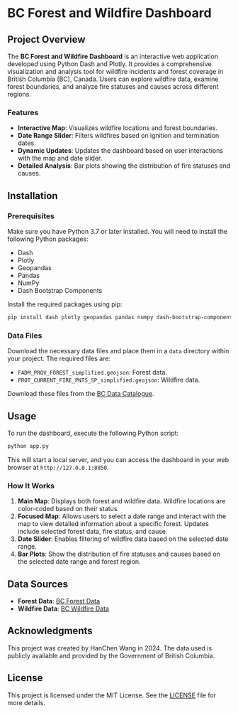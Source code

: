# BC Forest and Wildfire Dashboard

## Project Overview

The **BC Forest and Wildfire Dashboard** is an interactive web application developed using Python Dash and Plotly. It provides a comprehensive visualization and analysis tool for wildfire incidents and forest coverage in British Columbia (BC), Canada. Users can explore wildfire data, examine forest boundaries, and analyze fire statuses and causes across different regions.

### Features
- **Interactive Map**: Visualizes wildfire locations and forest boundaries.
- **Date Range Slider**: Filters wildfires based on ignition and termination dates.
- **Dynamic Updates**: Updates the dashboard based on user interactions with the map and date slider.
- **Detailed Analysis**: Bar plots showing the distribution of fire statuses and causes.

## Installation

### Prerequisites

Make sure you have Python 3.7 or later installed. You will need to install the following Python packages:
- Dash
- Plotly
- Geopandas
- Pandas
- NumPy
- Dash Bootstrap Components

Install the required packages using pip:

```bash
pip install dash plotly geopandas pandas numpy dash-bootstrap-components
```

### Data Files

Download the necessary data files and place them in a `data` directory within your project. The required files are:
- `FADM_PROV_FOREST_simplified.geojson`: Forest data.
- `PROT_CURRENT_FIRE_PNTS_SP_simplified.geojson`: Wildfire data.

Download these files from the [BC Data Catalogue](https://catalogue.data.gov.bc.ca/dataset).

## Usage

To run the dashboard, execute the following Python script:

```bash
python app.py
```

This will start a local server, and you can access the dashboard in your web browser at `http://127.0.0.1:8050`.

### How It Works

1. **Main Map**: Displays both forest and wildfire data. Wildfire locations are color-coded based on their status.
2. **Focused Map**: Allows users to select a date range and interact with the map to view detailed information about a specific forest. Updates include selected forest data, fire status, and cause.
3. **Date Slider**: Enables filtering of wildfire data based on the selected date range.
4. **Bar Plots**: Show the distribution of fire statuses and causes based on the selected date range and forest region.

## Data Sources

- **Forest Data**: [BC Forest Data](https://catalogue.data.gov.bc.ca/dataset/fadm-prov-forest-simplified)
- **Wildfire Data**: [BC Wildfire Data](https://catalogue.data.gov.bc.ca/dataset/prot-current-fire-pnts-sp-simplified)

## Acknowledgments

This project was created by HanChen Wang in 2024. The data used is publicly available and provided by the Government of British Columbia.

## License

This project is licensed under the MIT License. See the [LICENSE](LICENSE) file for more details.